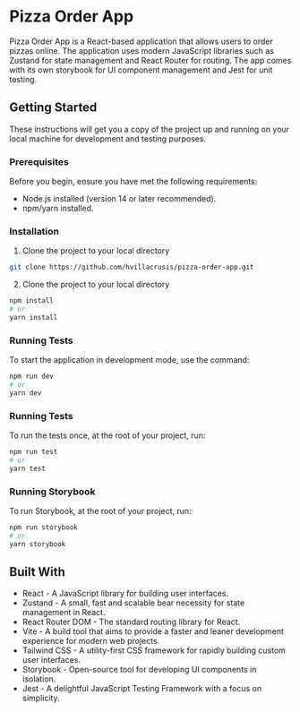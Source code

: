 # Pizza Order App

Pizza Order App is a React-based application that allows users to order pizzas online. The application uses modern JavaScript libraries such as Zustand for state management and React Router for routing. The app comes with its own storybook for UI component management and Jest for unit testing.

## Getting Started

These instructions will get you a copy of the project up and running on your local machine for development and testing purposes.

### Prerequisites

Before you begin, ensure you have met the following requirements:

- Node.js installed (version 14 or later recommended).
- npm/yarn installed.

### Installation

1. Clone the project to your local directory

```bash
git clone https://github.com/hvillacrusis/pizza-order-app.git
```

2. Clone the project to your local directory

```bash
npm install
# or
yarn install
```

### Running Tests

To start the application in development mode, use the command:


```bash
npm run dev
# or
yarn dev

```

### Running Tests

To run the tests once, at the root of your project, run:

```bash
npm run test
# or
yarn test
```


### Running Storybook

To run Storybook, at the root of your project, run:

```bash
npm run storybook
# or
yarn storybook
```

## Built With

- React - A JavaScript library for building user interfaces.
- Zustand - A small, fast and scalable bear necessity for state management in React.
- React Router DOM - The standard routing library for React.
- Vite - A build tool that aims to provide a faster and leaner development experience for modern web projects.
- Tailwind CSS - A utility-first CSS framework for rapidly building custom user interfaces.
- Storybook - Open-source tool for developing UI components in isolation.
- Jest - A delightful JavaScript Testing Framework with a focus on simplicity.

